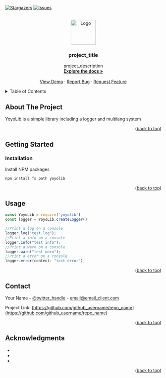 <div id="top"></div>


[![Stargazers][stars-shield]][stars-url]
[![Issues][issues-shield]][issues-url]


<!-- PROJECT LOGO -->
<br />
<div align="center">
  <a href="https://github.com/yoyoazs/YoyoLib">
    <img src="images/logo.png" alt="Logo" width="80" height="80">
  </a>

<h3 align="center">project_title</h3>

  <p align="center">
    project_description
    <br />
    <a href="https://github.com/yoyoazs/YoyoLib"><strong>Explore the docs »</strong></a>
    <br />
    <br />
    <a href="https://github.com/yoyoazs/YoyoLib">View Demo</a>
    ·
    <a href="https://github.com/yoyoazs/YoyoLib/issues">Report Bug</a>
    ·
    <a href="https://github.com/yoyoazs/YoyoLib/issues">Request Feature</a>
  </p>
</div>



<!-- TABLE OF CONTENTS -->
<details>
  <summary>Table of Contents</summary>
  <ol>
    <li>
      <a href="#about-the-project">About The Project</a>
      <ul>
        <li><a href="#built-with">Built With</a></li>
      </ul>
    </li>
    <li>
      <a href="#getting-started">Getting Started</a>
      <ul>
        <li><a href="#prerequisites">Prerequisites</a></li>
        <li><a href="#installation">Installation</a></li>
      </ul>
    </li>
    <li><a href="#usage">Usage</a></li>
    <li><a href="#roadmap">Roadmap</a></li>
    <li><a href="#contributing">Contributing</a></li>
    <li><a href="#license">License</a></li>
    <li><a href="#contact">Contact</a></li>
    <li><a href="#acknowledgments">Acknowledgments</a></li>
  </ol>
</details>



<!-- ABOUT THE PROJECT -->
## About The Project

YoyoLib is a simple library including a logger and multilang system

<p align="right">(<a href="#top">back to top</a>)</p>



<!-- GETTING STARTED -->
## Getting Started
   
### Installation

 Install NPM packages
   ```sh
   npm install fs path yoyolib
   ```


<p align="right">(<a href="#top">back to top</a>)</p>


<!-- USAGE EXAMPLES -->
## Usage

```js
const YoyoLib = require('yoyolib')
const logger = YoyoLib.createLogger()

//Print a log on a console
logger.log("test log");
//Print a info on a console
logger.info("test info");
//Print a warn on a console
logger.warn("test warn");
//Print a error on a console
logger.error(content: "test error");
```

<p align="right">(<a href="#top">back to top</a>)</p>


<!-- CONTACT -->
## Contact

Your Name - [@twitter_handle](https://twitter.com/twitter_handle) - email@email_client.com

Project Link: [https://github.com/github_username/repo_name](https://github.com/github_username/repo_name)

<p align="right">(<a href="#top">back to top</a>)</p>



<!-- ACKNOWLEDGMENTS -->
## Acknowledgments

* []()
* []()
* []()

<p align="right">(<a href="#top">back to top</a>)</p>



[contributors-shield]: https://img.shields.io/github/contributors/yoyoazs/YoyoLib.svg?style=for-the-badge
[contributors-url]: https://github.com/yoyoazs/YoyoLib/graphs/contributors
[forks-shield]: https://img.shields.io/github/forks/yoyoazs/YoyoLib.svg?style=for-the-badge
[forks-url]: https://github.com/yoyoazs/YoyoLib/network/members
[stars-shield]: https://img.shields.io/github/stars/yoyoazs/YoyoLib.svg?style=for-the-badge
[stars-url]: https://github.com/yoyoazs/YoyoLib/stargazers
[issues-shield]: https://img.shields.io/github/issues/yoyoazs/YoyoLib.svg?style=for-the-badge
[issues-url]: https://github.com/yoyoazs/YoyoLib/issues
[license-shield]: https://img.shields.io/github/license/yoyoazs/YoyoLib.svg?style=for-the-badge
[license-url]: https://github.com/yoyoazs/YoyoLib/blob/master/LICENSE.txt
[linkedin-shield]: https://img.shields.io/badge/-LinkedIn-black.svg?style=for-the-badge&logo=linkedin&colorB=555
[product-screenshot]: images/screenshot.png
